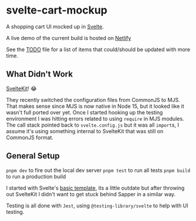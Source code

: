 # svelte-cart-mockup

A shopping cart UI mocked up in [Svelte](https://svelte.dev).

A live demo of the current build is hosted on [Netlify](https://svelte-cart-mockup.netlify.app/)

See the [TODO](/TODO.md) file for a list of items that could/should be updated with more time.

## What Didn't Work

[SvelteKit](https://kit.svelte.dev)! 😂

They recently switched the configuration files from CommonJS to MJS. That makes sense since MJS is now native in Node 15, but it looked like it wasn't full ported over yet. Once I started hooking up the testing environment I was hitting errors related to using `require` in MJS modules. The call stack pointed back to `svelte.config.js` but it was all `import`s, I assume it's using something internal to SvelteKit that was still on CommonJS format.

## General Setup

`pnpm dev` to fire out the local dev server
`pnpm test` to run all tests
`pnpm build` to run a production build

I started with Svelte's [basic template](https://github.com/sveltejs/template), its a little outdate but after throwing out SvelteKit I didn't want to get stuck behind Sapper in a similar way.

Testing is all done with `Jest`, using `@testing-library/svelte` to help with UI testing.
